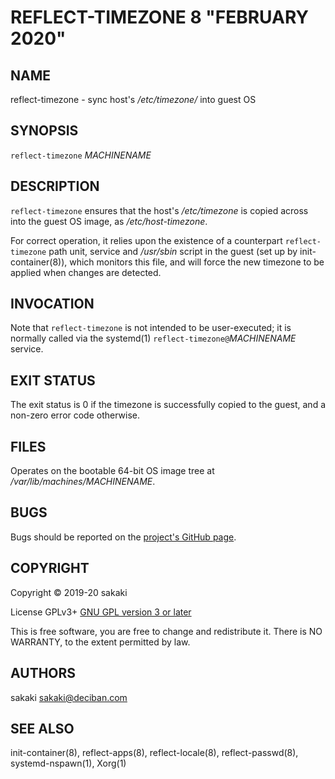 [//]: # (Use md2man to generate the man page from this Markdown)
[//]: # (https://github.com/sunaku/md2man)

REFLECT-TIMEZONE 8 "FEBRUARY 2020"
==================================

NAME
----

reflect-timezone - sync host's */etc/timezone/* into guest OS

SYNOPSIS
--------

`reflect-timezone` *MACHINENAME*

DESCRIPTION
-----------

`reflect-timezone` ensures that the host's */etc/timezone* is
copied across into the guest OS image, as */etc/host-timezone*.

For correct operation, it relies upon the existence of a counterpart
`reflect-timezone` path unit, service and */usr/sbin* script
in the guest (set up by
init-container(8)), which monitors this file, and will force the
new timezone to be applied when changes are detected.

INVOCATION
----------

Note that `reflect-timezone` is not intended to be user-executed; it is
normally called via the systemd(1) `reflect-timezone@`*MACHINENAME* service.

EXIT STATUS
-----------

The exit status is 0 if the timezone is successfully copied to the guest, and
a non-zero error code otherwise.

FILES
-----

Operates on the bootable 64-bit OS image tree at
*/var/lib/machines/MACHINENAME*.

BUGS
----

Bugs should be reported on the
[project's GitHub page](https://github.com/sakaki-/raspbian-nspawn-64/issues).

COPYRIGHT
---------

Copyright &copy; 2019-20 sakaki

License GPLv3+ [GNU GPL version 3 or later](http://gnu.org/licenses/gpl.html)

This is free software, you are free to change and redistribute it.
There is NO WARRANTY, to the extent permitted by law.


AUTHORS
-------

sakaki <sakaki@deciban.com>

SEE ALSO
--------

init-container(8), reflect-apps(8), reflect-locale(8), reflect-passwd(8),
systemd-nspawn(1), Xorg(1)
